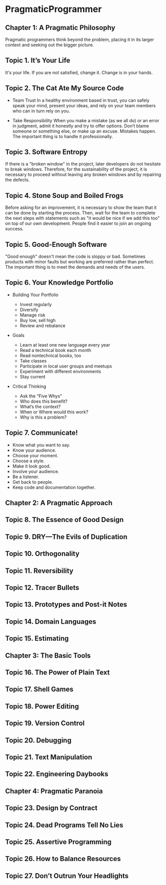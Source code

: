 # PragmaticProgrammer

## Chapter 1: A Pragmatic Philosophy

Pragmatic programmers think beyond the problem, placing it in its larger context and seeking out the bigger picture.

## Topic 1. It’s Your Life
It's your life. If you are not satisfied, change it. Change is in your hands.

## Topic 2. The Cat Ate My Source Code

- Team Trust
In a healthy environment based in trust, you can safely speak your mind, present your ideas, and rely on your team members who can in turn rely on you.

- Take Responsibility
When you make a mistake (as we all do) or an error in judgment, admit it honestly and try to offer options.
Don’t blame someone or something else, or make up an excuse.
Mistakes happen. The important thing is to handle it professionally.

## Topic 3. Software Entropy
If there is a "broken window" in the project, later developers do not hesitate to break windows. Therefore, for the sustainability of the project, it is necessary to proceed without leaving any broken windows and by repairing the defects.

## Topic 4. Stone Soup and Boiled Frogs
Before asking for an improvement, it is necessary to show the team that it can be done by starting the process. Then, wait for the team to complete the next steps with statements such as "it would be nice if we add this too" on top of our own development. People find it easier to join an ongoing success.

## Topic 5. Good-Enough Software 
"Good enough" doesn't mean the code is sloppy or bad. Sometimes products with minor faults but working are preferred rather than perfect. The important thing is to meet the demands and needs of the users.
## Topic 6. Your Knowledge Portfolio 
- Building Your Portfolio
    - Invest regularly
    - Diversify
    - Manage risk
    - Buy low, sell high
    - Review and rebalance

- Goals
    - Learn at least one new language every year
    - Read a technical book each month
    - Read nontechnical books, too
    - Take classes
    - Participate in local user groups and meetups
    - Experiment with different environments
    - Stay current

- Critical Thinking
    - Ask the “Five Whys”
    - Who does this benefit?
    - What’s the context?
    - When or Where would this work?
    - Why is this a problem?
## Topic 7. Communicate!

- Know what you want to say. 
- Know your audience. 
- Choose your moment. 
- Choose a style.
- Make it look good.
- Involve your audience.
- Be a listener.
- Get back to people.
- Keep code and documentation together.

## Chapter 2: A Pragmatic Approach
## Topic 8. The Essence of Good Design 
## Topic 9. DRY—The Evils of Duplication 
## Topic 10. Orthogonality
## Topic 11. Reversibility
## Topic 12. Tracer Bullets
## Topic 13. Prototypes and Post-it Notes 
## Topic 14. Domain Languages 
## Topic 15. Estimating

## Chapter 3: The Basic Tools
## Topic 16. The Power of Plain Text 
## Topic 17. Shell Games
## Topic 18. Power Editing
## Topic 19. Version Control
## Topic 20. Debugging
## Topic 21. Text Manipulation
## Topic 22. Engineering Daybooks

## Chapter 4: Pragmatic Paranoia
## Topic 23. Design by Contract
## Topic 24. Dead Programs Tell No Lies
## Topic 25. Assertive Programming
## Topic 26. How to Balance Resources
## Topic 27. Don’t Outrun Your Headlights
